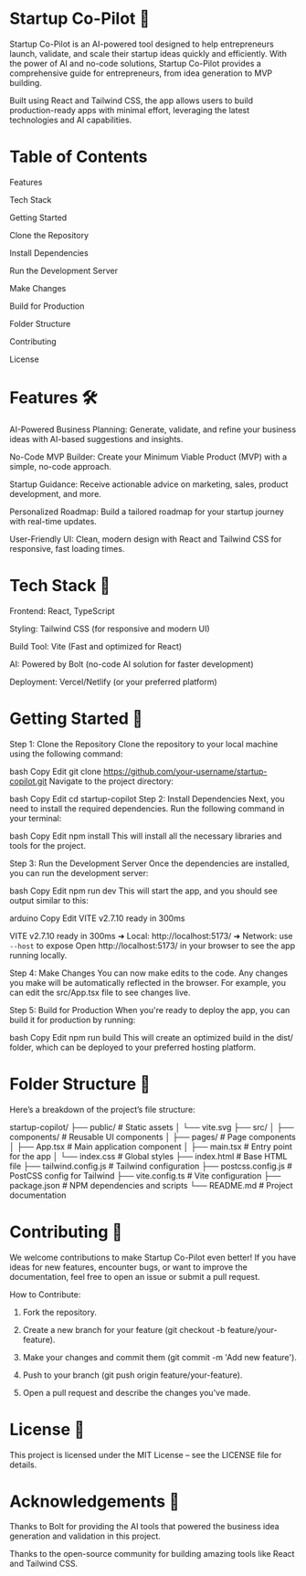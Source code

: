 # Startup Co-Pilot 🚀
Startup Co-Pilot is an AI-powered tool designed to help entrepreneurs launch, validate, and scale their startup ideas quickly and efficiently. With the power of AI and no-code solutions, Startup Co-Pilot provides a comprehensive guide for entrepreneurs, from idea generation to MVP building.

Built using React and Tailwind CSS, the app allows users to build production-ready apps with minimal effort, leveraging the latest technologies and AI capabilities.

# Table of Contents
Features

Tech Stack

Getting Started

Clone the Repository

Install Dependencies

Run the Development Server

Make Changes

Build for Production

Folder Structure

Contributing

License

# Features 🛠️
AI-Powered Business Planning: Generate, validate, and refine your business ideas with AI-based suggestions and insights.

No-Code MVP Builder: Create your Minimum Viable Product (MVP) with a simple, no-code approach.

Startup Guidance: Receive actionable advice on marketing, sales, product development, and more.

Personalized Roadmap: Build a tailored roadmap for your startup journey with real-time updates.

User-Friendly UI: Clean, modern design with React and Tailwind CSS for responsive, fast loading times.

# Tech Stack 🔧
Frontend: React, TypeScript

Styling: Tailwind CSS (for responsive and modern UI)

Build Tool: Vite (Fast and optimized for React)

AI: Powered by Bolt (no-code AI solution for faster development)

Deployment: Vercel/Netlify (or your preferred platform)

# Getting Started 🚀
Step 1: Clone the Repository
Clone the repository to your local machine using the following command:

bash
Copy
Edit
git clone https://github.com/your-username/startup-copilot.git
Navigate to the project directory:

bash
Copy
Edit
cd startup-copilot
Step 2: Install Dependencies
Next, you need to install the required dependencies. Run the following command in your terminal:

bash
Copy
Edit
npm install
This will install all the necessary libraries and tools for the project.

Step 3: Run the Development Server
Once the dependencies are installed, you can run the development server:

bash
Copy
Edit
npm run dev
This will start the app, and you should see output similar to this:

arduino
Copy
Edit
  VITE v2.7.10  ready in 300ms

  VITE v2.7.10  ready in 300ms
  ➜  Local:   http://localhost:5173/
  ➜  Network: use `--host` to expose
Open http://localhost:5173/ in your browser to see the app running locally.

Step 4: Make Changes
You can now make edits to the code. Any changes you make will be automatically reflected in the browser. For example, you can edit the src/App.tsx file to see changes live.

Step 5: Build for Production
When you're ready to deploy the app, you can build it for production by running:

bash
Copy
Edit
npm run build
This will create an optimized build in the dist/ folder, which can be deployed to your preferred hosting platform.

# Folder Structure 📁
Here’s a breakdown of the project’s file structure:

startup-copilot/
├── public/                  # Static assets
│   └── vite.svg
├── src/
│   ├── components/          # Reusable UI components
│   ├── pages/               # Page components
│   ├── App.tsx              # Main application component
│   ├── main.tsx             # Entry point for the app
│   └── index.css            # Global styles
├── index.html               # Base HTML file
├── tailwind.config.js       # Tailwind configuration
├── postcss.config.js        # PostCSS config for Tailwind
├── vite.config.ts           # Vite configuration
├── package.json             # NPM dependencies and scripts
└── README.md                # Project documentation

# Contributing 🤝
We welcome contributions to make Startup Co-Pilot even better! If you have ideas for new features, encounter bugs, or want to improve the documentation, feel free to open an issue or submit a pull request.

How to Contribute:
1. Fork the repository.

2. Create a new branch for your feature (git checkout -b feature/your-feature).

3. Make your changes and commit them (git commit -m 'Add new feature').

4. Push to your branch (git push origin feature/your-feature).

5. Open a pull request and describe the changes you've made.

# License 📄
This project is licensed under the MIT License – see the LICENSE file for details.

# Acknowledgements 🙏
Thanks to Bolt for providing the AI tools that powered the business idea generation and validation in this project.

Thanks to the open-source community for building amazing tools like React and Tailwind CSS.

